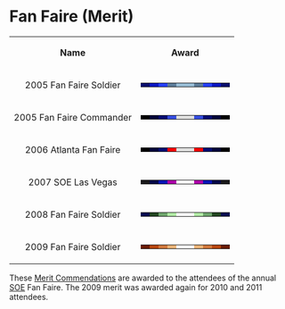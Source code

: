 # Fan Faire (Merit)

<table>
<tbody>
<tr class="odd">
<td style="text-align: center;"><p><b>Name</b></p></td>
<td style="text-align: center;"><p><b>Award</b></p></td>
</tr>
<tr class="even">
<td style="text-align: center;"><p>2005 Fan Faire Soldier</p></td>
<td style="text-align: center;"><table class="bigmerit">
<tr>
<td bgcolor="#080D6B">
</td>
<td bgcolor="#0A16C0">
</td>
<td bgcolor="#253EFB">
</td>
<td bgcolor="#5B7A97">
</td>
<td bgcolor="#97BBD3">
</td>
<td bgcolor="#97BBD3">
</td>
<td bgcolor="#5B7A97">
</td>
<td bgcolor="#253EFB">
</td>
<td bgcolor="#0A16C0">
</td>
<td bgcolor="#080D6B">
</td>
</tr>
</table></td>
</tr>
<tr class="odd">
<td style="text-align: center;"><p>2005 Fan Faire Commander</p></td>
<td style="text-align: center;"><table class="bigmerit">
<tr>
<td bgcolor="#000000">
</td>
<td bgcolor="#03063A">
</td>
<td bgcolor="#060E71">
</td>
<td bgcolor="#364EDF">
</td>
<td bgcolor="#E0E0DF">
</td>
<td bgcolor="#E0E0DF">
</td>
<td bgcolor="#364EDF">
</td>
<td bgcolor="#060E71">
</td>
<td bgcolor="#03063A">
</td>
<td bgcolor="#000000">
</td>
</tr>
</table></td>
</tr>
<tr class="even">
<td style="text-align: center;"><p>2006 Atlanta Fan Faire</p></td>
<td style="text-align: center;"><table class="bigmerit">
<tr>
<td bgcolor="#000000">
</td>
<td bgcolor="#03063A">
</td>
<td bgcolor="#060E71">
</td>
<td bgcolor="#fe0000">
</td>
<td bgcolor="#E0E0DF">
</td>
<td bgcolor="#E0E0DF">
</td>
<td bgcolor="#fe0000">
</td>
<td bgcolor="#060E71">
</td>
<td bgcolor="#03063A">
</td>
<td bgcolor="#000000">
</td>
</tr>
</table></td>
</tr>
<tr class="odd">
<td style="text-align: center;"><p>2007 SOE Las Vegas</p></td>
<td style="text-align: center;"><table class="bigmerit">
<tr>
<td bgcolor="#1a191b">
</td>
<td bgcolor="#040847">
</td>
<td bgcolor="#0715b4">
</td>
<td bgcolor="#ac00a8">
</td>
<td bgcolor="#ffffff">
</td>
<td bgcolor="#ffffff">
</td>
<td bgcolor="#ac00a8">
</td>
<td bgcolor="#0715b4">
</td>
<td bgcolor="#040847">
</td>
<td bgcolor="#1a191b">
</td>
</tr>
</table></td>
</tr>
<tr class="even">
<td style="text-align: center;"><p>2008 Fan Faire Soldier</p></td>
<td style="text-align: center;"><table class="bigmerit">
<tr>
<td bgcolor="#040950">
</td>
<td bgcolor="#224521">
</td>
<td bgcolor="#6ea46c">
</td>
<td bgcolor="#b0e8a4">
</td>
<td bgcolor="#ffffff">
</td>
<td bgcolor="#ffffff">
</td>
<td bgcolor="#b0e8a4">
</td>
<td bgcolor="#6ea46c">
</td>
<td bgcolor="#224521">
</td>
<td bgcolor="#040950">
</td>
</tr>
</table></td>
</tr>
<tr class="odd">
<td style="text-align: center;"><p>2009 Fan Faire Soldier</p></td>
<td style="text-align: center;"><table class="bigmerit">
<tr>
<td bgcolor="#681b02">
</td>
<td bgcolor="#b6450e">
</td>
<td bgcolor="#ce763b">
</td>
<td bgcolor="#e7b176">
</td>
<td bgcolor="#ffffff">
</td>
<td bgcolor="#ffffff">
</td>
<td bgcolor="#e7b176">
</td>
<td bgcolor="#ce763b">
</td>
<td bgcolor="#b6450e">
</td>
<td bgcolor="#681b02">
</td>
</tr>
</table></td>
</tr>
</tbody>
</table>

These [Merit Commendations](index.md) are awarded to the attendees
of the annual [SOE](../Sony_Online_Entertainment.md) Fan Faire. The 2009
merit was awarded again for 2010 and 2011 attendees.
